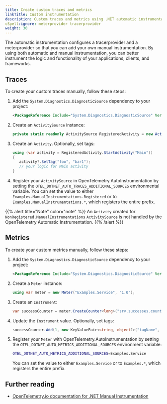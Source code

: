 ```yaml
---
title: Create custom traces and metrics
linkTitle: Custom instrumentation
description: Custom traces and metrics using .NET automatic instrumentation.
cSpell:ignore: meterprovider tracerprovider
weight: 30
---
```


The automatic instrumentation configures a tracerprovider and a meterprovider so
that you can add your own manual instrumentation. By using both automatic and
manual instrumentation, you can better instrument the logic and functionality of
your applications, clients, and frameworks.

## Traces

To create your custom traces manually, follow these steps:

1. Add the `System.Diagnostics.DiagnosticSource` dependency to your project:

   ```xml
   <PackageReference Include="System.Diagnostics.DiagnosticSource" Version="7.0.0" />
   ```

2. Create an `ActivitySource` instance:

   ```csharp
   private static readonly ActivitySource RegisteredActivity = new ActivitySource("Examples.ManualInstrumentations.Registered");
   ```

3. Create an `Activity`. Optionally, set tags:

   ```csharp
   using (var activity = RegisteredActivity.StartActivity("Main"))
   {
      activity?.SetTag("foo", "bar1");
      // your logic for Main activity
   }
   ```

4. Register your `ActivitySource` in OpenTelemetry.AutoInstrumentation by
   setting the `OTEL_DOTNET_AUTO_TRACES_ADDITIONAL_SOURCES` environmental
   variable. You can set the value to either
   `Examples.ManualInstrumentations.Registered` or to
   `Examples.ManualInstrumentations.*`, which registers the entire prefix.

{{% alert title="Note" color="note" %}} An `Activity` created for
`NonRegistered.ManualInstrumentations` `ActivitySource` is not handled by the
OpenTelemetry Automatic Instrumentation. {{% /alert %}}

## Metrics

To create your custom metrics manually, follow these steps:

1. Add the `System.Diagnostics.DiagnosticSource` dependency to your project:

   ```xml
   <PackageReference Include="System.Diagnostics.DiagnosticSource" Version="7.0.0" />
   ```

2. Create a `Meter` instance:

   ```csharp
   using var meter = new Meter("Examples.Service", "1.0");
   ```

3. Create an `Instrument`:

   ```csharp
   var successCounter = meter.CreateCounter<long>("srv.successes.count", description: "Number of successful responses");
   ```

4. Update the `Instrument` value. Optionally, set tags:

   ```csharp
   successCounter.Add(1, new KeyValuePair<string, object?>("tagName", "tagValue"));
   ```

5. Register your `Meter` with OpenTelemetry.AutoInstrumentation by setting the
   `OTEL_DOTNET_AUTO_METRICS_ADDITIONAL_SOURCES` environment variable:

   ```bash
   OTEL_DOTNET_AUTO_METRICS_ADDITIONAL_SOURCES=Examples.Service
   ```

   You can set the value to either `Examples.Service` or to `Examples.*`, which
   registers the entire prefix.

## Further reading

- [OpenTelemetry.io documentation for .NET Manual Instrumentation](../../manual#setting-up-an-activitysource)
